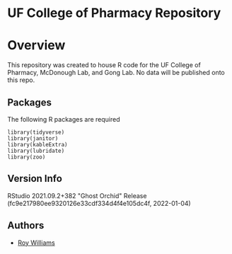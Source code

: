 # UF College of Pharmacy Repository

# Overview
This repository was created to house R code for the UF College of Pharmacy, McDonough Lab, and Gong Lab. No data will be published onto this repo. 

## Packages
The following R packages are required 
```
library(tidyverse)
library(janitor)
library(kableExtra)
library(lubridate)
library(zoo)
```

## Version Info
RStudio 2021.09.2+382 "Ghost Orchid" Release (fc9e217980ee9320126e33cdf334d4f4e105dc4f, 2022-01-04)

## Authors
 - [Roy Williams](https://github.com/RWILLI5)
